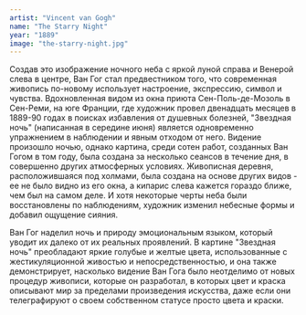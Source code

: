 ```yaml
---
artist: "Vincent van Gogh"
name: "The Starry Night"
year: "1889"
image: "the-starry-night.jpg"
---
```


Создав это изображение ночного неба с яркой луной справа и Венерой слева в центре, Ван Гог стал предвестником того, что современная живопись по-новому использует настроение, экспрессию, символ и чувства. Вдохновленная видом из окна приюта Сен-Поль-де-Мозоль в Сен-Реми, на юге Франции, где художник провел двенадцать месяцев в 1889-90 годах в поисках избавления от душевных болезней, "Звездная ночь" (написанная в середине июня) является одновременно упражнением в наблюдении и явным отходом от него. Видение произошло ночью, однако картина, среди сотен работ, созданных Ван Гогом в том году, была создана за несколько сеансов в течение дня, в совершенно других атмосферных условиях. Живописная деревня, расположившаяся под холмами, была создана на основе других видов - ее не было видно из его окна, а кипарис слева кажется гораздо ближе, чем был на самом деле. И хотя некоторые черты неба были восстановлены по наблюдениям, художник изменил небесные формы и добавил ощущение сияния.

Ван Гог наделил ночь и природу эмоциональным языком, который уводит их далеко от их реальных проявлений. В картине "Звездная ночь" преобладают яркие голубые и желтые цвета, использованные с жестикуляционной живостью и непосредственностью, и она также демонстрирует, насколько видение Ван Гога было неотделимо от новых процедур живописи, которые он разработал, в которых цвет и краска описывают мир за пределами произведения искусства, даже если они телеграфируют о своем собственном статусе просто цвета и краски.
